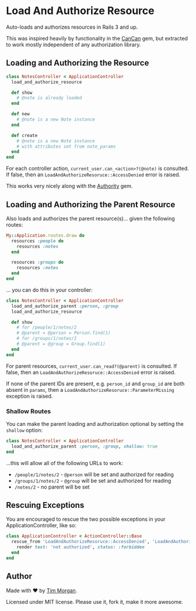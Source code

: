# Load And Authorize Resource

Auto-loads and authorizes resources in Rails 3 and up.

This was inspired heavily by functionality in the [CanCan](https://github.com/ryanb/cancan) gem, but extracted to work mostly independent of any authorization library.

## Loading and Authorizing the Resource

```ruby
class NotesController < ApplicationController
  load_and_authorize_resource

  def show
    # @note is already loaded
  end

  def new
    # @note is a new Note instance
  end

  def create
    # @note is a new Note instance
    # with attributes set from note_params
  end
end
```

For each controller action, `current_user.can_<action>?(@note)` is consulted. If false, then an `LoadAndAuthorizeResoruce::AccessDenied` error is raised.

This works very nicely along with the [Authority](https://github.com/nathanl/authority) gem.

## Loading and Authorizing the Parent Resource

Also loads and authorizes the parent resource(s)... given the following routes:

```ruby
My::Application.routes.draw do
  resources :people do
    resources :notes
  end

  resources :groups do
    resources :notes
  end
end
```

... you can do this in your controller:

```ruby
class NotesController < ApplicationController
  load_and_authorize_parent :person, :group
  load_and_authorize_resource

  def show
    # for /people/1/notes/2
    # @parent = @person = Person.find(1)
    # for /groups/1/notes/2
    # @parent = @group = Group.find(1)
  end
end
```

For parent resources, `current_user.can_read?(@parent)` is consulted. If false, then an `LoadAndAuthorizeResoruce::AccessDenied` error is raised.

If none of the parent IDs are present, e.g. `person_id` and `group_id` are both absent in `params`, then a `LoadAndAuthorizeResoruce::ParameterMissing` exception is raised.

### Shallow Routes

You can make the parent loading and authorization optional by setting the `shallow` option:

```ruby
class NotesController < ApplicationController
  load_and_authorize_parent :person, :group, shallow: true
end
```

...this will allow all of the following URLs to work:

* `/people/1/notes/2` - `@person` will be set and authorized for reading
* `/groups/1/notes/2` - `@group` will be set and authorized for reading
* `/notes/2` - no parent will be set

## Rescuing Exceptions

You are encouraged to rescue the two possible exceptions in your ApplicationController, like so:

```ruby
class ApplicationController < ActionController::Base
  rescue_from 'LoadAndAuthorizeResoruce::AccessDenied', 'LoadAndAuthorizeResoruce::ParameterMissing' do |exception|
    render text: 'not authorized', status: :forbidden
  end
end
```

## Author

Made with ❤ by [Tim Morgan](http://timmorgan.org).

Licensed under MIT license. Please use it, fork it, make it more awesome.
